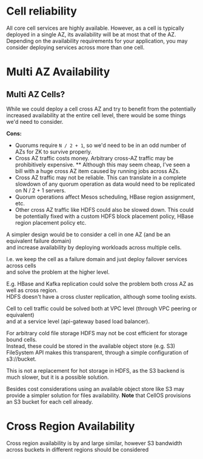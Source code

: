 # Cell reliability

All core cell services are highly available.
However, as a cell is typically deployed in a single AZ, its availability will be at most that of the AZ. 
Depending on the availability requirements for your application, you may consider deploying services across more than one cell.

# Multi AZ Availability

## Multi AZ Cells?

While we could deploy a cell cross AZ and try to benefit from the potentially increased availability 
at the entire cell level, there would be some things we'd need to consider.

**Cons:**

* Quorums require `N / 2 + 1`, so we'd need to be in an odd number of AZs for ZK to survive properly.
* Cross AZ traffic costs money. Arbitrary cross-AZ traffic may be prohibitively expensive.
** Although this may seem cheap, I've seen a bill with a huge cross AZ item caused by running jobs 
across AZs. 
* Cross AZ traffic may not be reliable. This can translate in a complete slowdown of 
any quorum operation as data would need to be replicated on N / 2 + 1 servers. 
* Quorum operations affect Mesos scheduling, HBase region assignment, etc. 
* Other cross AZ traffic like HDFS could also be slowed down. 
This could be potentially fixed with a custom HDFS block placement policy, HBase region placement policy etc.

A simpler design would be to consider a cell in one AZ (and be an equivalent failure domain)  
and increase availability by deploying workloads across multiple cells.

I.e. we keep the cell as a failure domain and just deploy failover services across cells  
and solve the problem at the higher level.

E.g. HBase and Kafka replication could solve the problem both cross AZ as well as cross region.  
HDFS doesn't have a cross cluster replication, although some tooling exists. 

Cell to cell traffic could be solved both at VPC level (through VPC peering or equivalent)   
and at a service level (api-gateway based load balancer).

For arbitrary cold file storage HDFS may not be cost efficient for storage bound cells.  
Instead, these could be stored in the available object store (e.g. S3) 
FileSystem API makes this transparent, through a simple configuration of s3://bucket.

This is not a replacement for hot storage in HDFS, as the S3 backend is much slower, but it is a possible solution.

Besides cost considerations using an available object store like S3 may provide a simpler 
solution for files availability. 
**Note** that CellOS provisions an S3 bucket for each cell already. 

# Cross Region Availability

Cross region availability is by and large similar, however S3 bandwidth across buckets 
in different regions should be considered
